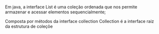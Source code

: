 Em java, a interface List é uma coleção ordenada que nos permite armazenar e acessar elementos sequencialmente;

Composta por métodos da interface collection 
Collection é a interface raiz da estrutura de coleçõe